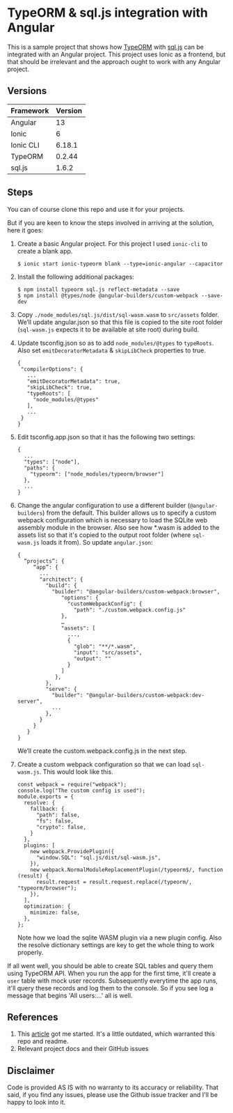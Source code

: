 # TypeORM & sql.js integration with Angular

This is a sample project that shows how [TypeORM](https://typeorm.io) with [sql.js](https://sql.js.org) can be integrated with an Angular project. This project uses Ionic as a frontend, but that should be irrelevant and the approach ought to work with any Angular project.

## Versions
| Framework | Version |
| ---       | ---      |
| Angular   | 13       |
| Ionic     | 6        |
| Ionic CLI |  6.18.1 |
| TypeORM   | 0.2.44 |
| sql.js    | 1.6.2 |


## Steps
You can of course clone this repo and use it for your projects.

But if you are keen to know the steps involved in arriving at the solution, here it goes:

1. Create a basic Angular project. For this project I used `ionic-cli` to create a blank app.
   
   ```
   $ ionic start ionic-typeorm blank --type=ionic-angular --capacitor

2. Install the following additional packages:

   ```
   $ npm install typeorm sql.js reflect-metadata --save
   $ npm install @types/node @angular-builders/custom-webpack --save-dev
   ```
3. Copy `./node_modules/sql.js/dist/sql-wasm.wasm` to `src/assets` folder. We’ll update angular.json so that this file is copied to the site root folder (`sql-wasm.js` expects it to be available at site root) during build.

4. Update tsconfig.json so as to add `node_modules/@types` to `typeRoots`. Also set `emitDecoratorMetadata` & `skipLibCheck` properties to true.
      ```
      {
       "compilerOptions": {
         ...
         "emitDecoratorMetadata": true,
         "skipLibCheck": true,
         "typeRoots": [
           "node_modules/@types"
         ],
         ...
       }
      }
      ```
5. Edit tsconfig.app.json so that it has the following two settings:
      ```
      {
        ...
        "types": ["node"],
        "paths": {
          "typeorm": ["node_modules/typeorm/browser"]
        },
        ...
      }
      ```
6. Change the angular configuration to use a different builder (`@angular-builders`) from the default. This builder allows us to specify a custom webpack configuration which is necessary to load the SQLite web assembly module in the browser. Also see how *.wasm is added to the assets list so that it's copied to the output root folder (where `sql-wasm.js` loads it from). So update `angular.json`:

   ```
   {
     “projects”: {
        “app”: {
          ...
          "architect": {
            "build": {
              "builder": "@angular-builders/custom-webpack:browser",
                 "options": {
                   "customWebpackConfig": {
                     "path": "./custom.webpack.config.js"
                 },
                 …
                 "assets": [
                   ...,
                   {
                     "glob": "**/*.wasm",
                     "input": "src/assets",
                     "output": ""
                   }
                 ]
               },
            },
            "serve": {
              "builder": "@angular-builders/custom-webpack:dev-server",
              ...
            },
          }
        }
      }
   }
   ```
	We’ll create the custom.webpack.config.js in the next step.
7. Create a custom webpack configuration so that we can load `sql-wasm.js`. This would look like this.

   ```
   const webpack = require("webpack");
   console.log("The custom config is used");
   module.exports = {
     resolve: {
       fallback: {
         "path": false,
         "fs": false,
         "crypto": false,
       }
     },
     plugins: [
       new webpack.ProvidePlugin({
         "window.SQL": "sql.js/dist/sql-wasm.js",
       }),
       new webpack.NormalModuleReplacementPlugin(/typeorm$/, function (result) {
         result.request = result.request.replace(/typeorm/, "typeorm/browser");
       }),
     ],
     optimization: {
       minimize: false,
     },
   };
   ```

   Note how we load the sqlite WASM plugin via a new plugin config. Also the resolve dictionary settings are key to get the whole thing to work properly.


If all went well, you should be able to create SQL tables and query them using TypeORM API. When you run the app for the first time, it'll create a `user` table with mock user records. Subsequently everytime the app runs, it'll query these records and log them to the console. So if you see log a message that begins 'All users:...' all is well.

## References
1. This [article](https://www.techiediaries.com/ionic-angular-typeorm-custom-webpack-configuration/) got me started. It's a little outdated, which warranted this repo and readme.
2. Relevant project docs and their GitHub issues

## Disclaimer
Code is provided AS IS with no warranty to its accuracy or reliability. That said, if you find any issues, please use the Github issue tracker and I'll be happy to look into it.
